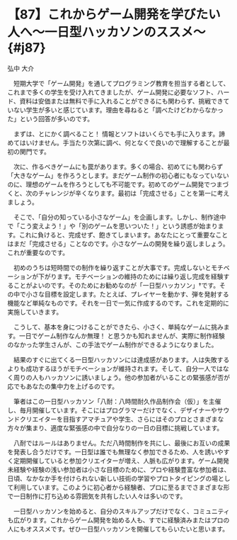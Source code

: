# 【87】これからゲーム開発を学びたい人へ～一日型ハッカソンのススメ～{#j87}

<div class="author">弘中 大介</div>

　短期大学で「ゲーム開発」を通してプログラミング教育を担当する者として、これまで多くの学生を受け入れてきましたが、ゲーム開発に必要なソフト、ハード、資料は安価または無料で手に入れることができるにも関わらず、挑戦できていない学生が多いと感じています。理由を尋ねると「調べたけどわからなかった」という回答が多いのです。

　まずは、とにかく調べること！ 情報とソフトはいくらでも手に入ります。諦めてはいけません。手当たり次第に調べ、何となくで良いので理解することが最初の関門です。

　次に、作るべきゲームにも罠があります。多くの場合、初めてにも関わらず「大きなゲーム」を作ろうとします。まだゲーム制作の初心者にもなっていないのに、理想のゲームを作ろうとしても不可能です。初めてのゲーム開発でつまづくと、次のチャレンジが辛くなります。最初は「完成させる」ことを第一に考えましょう。

　そこで、「自分の知っている小さなゲーム」を企画します。しかし、制作途中で「こう変えよう！」や「別のゲームを思いついた！」という誘惑が始まります。これに負けると、完成せず、飽きてしまいます。あなたにとって重要なことはまだ「完成させる」ことなのです。小さなゲームの開発を繰り返しましょう。これが重要なのです。

　初めのうちは短時間での制作を繰り返すことが大事です。完成しないとモチベーションが下がります。モチベーションの維持のためには繰り返し完成を経験することがよいのです。そのためにお勧めなのが「一日型ハッカソン」†です。その中で小さな目標を設定します。たとえば、プレイヤーを動かす、弾を発射する機能など単純なものです。それを一日で一気に作成するのです。これを定期的に実施していきます。

　こうして、基本を身につけることができたら、小さく、単純なゲームに挑みます。一日でゲーム制作なんか無理！ と思うかも知れませんが、実際に制作経験のなかった学生さんが、この手法でゲーム制作ができるようになりました。

　結果のすぐに出てくる一日型ハッカソンには達成感があります。人は失敗するよりも成功するほうがモチベーションが維持されます。そして、自分一人ではなく周りの人もハッカソンに誘いましょう。他の参加者がいることの緊張感が否が応でもあなたの集中力を上げるのです。

　筆者はこの一日型ハッカソン「八耐：八時間耐久作品制作会（仮）」を主催し、毎月開催しています。そこにはプログラマーだけでなく、デザイナーやサウンドクリエイターを目指すアマチュアや学生、さらにはそのプロとさまざまな方々が集まり、適度な緊張感の中で自分なりの一日の目標に挑戦しています。

　八耐ではルールはありません。ただ八時間制作を共にし、最後にお互いの成果を発表し合うだけです。一日型は誰でも無理なく参加できるため、人を誘いやすく定期開催していると参加クリエイターが増え、人脈も広がります。ゲーム開発未経験や経験の浅い参加者は小さな目標のために、プロや経験豊富な参加者は、日頃、なかなか手を付けられない新しい技術の学習やプロトタイピングの場として利用しています。このように初心者から経験者、プロに至るまでさまざまな形で一日制作に打ち込める雰囲気を共有したい人々は多いのです。

　一日型ハッカソンを始めると、自分のスキルアップだけでなく、コミュニティも広がります。これからゲーム開発を始める人も、すでに経験済みまたはプロの人にもオススメです。ぜひ一日型ハッカソンを開催してもらいたいと思います。
